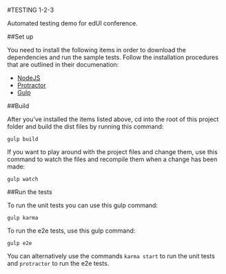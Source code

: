 #TESTING 1-2-3

Automated testing demo for edUI conference.

##Set up

You need to install the following items in order to download the dependencies and run the sample tests. Follow the installation procedures that are outlined in their documenation:

- [NodeJS](https://nodejs.org)
- [Protractor](http://www.protractortest.org/)
- [Gulp](http://gulpjs.com/)

##Build

After you've installed the items listed above, cd into the root of this project folder and build the dist files by running this command:
	
	gulp build

If you want to play around with the project files and change them, use this command to watch the files and recompile them when a change has been made:

	gulp watch

##Run the tests

To run the unit tests you can use this gulp command:
	
	gulp karma

To run the e2e tests, use this gulp command:

	gulp e2e

You can alternatively use the commands `karma start` to run the unit tests and `protractor` to run the e2e tests. 


